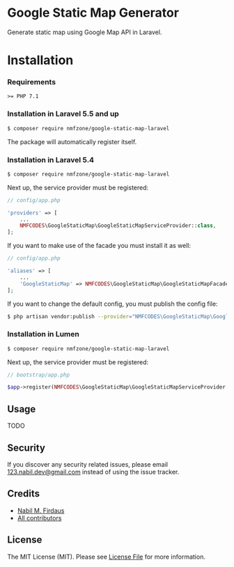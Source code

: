 # Google Static Map Generator

Generate static map using Google Map API in Laravel.

# Installation
### Requirements

    >= PHP 7.1

### Installation in Laravel 5.5 and up

```bash
$ composer require nmfzone/google-static-map-laravel
```

The package will automatically register itself.

### Installation in Laravel 5.4

```bash
$ composer require nmfzone/google-static-map-laravel
```

Next up, the service provider must be registered:

```php
// config/app.php

'providers' => [
    ...
    NMFCODES\GoogleStaticMap\GoogleStaticMapServiceProvider::class,
];
```

If you want to make use of the facade you must install it as well:

```php
// config/app.php

'aliases' => [
    ...
    'GoogleStaticMap' => NMFCODES\GoogleStaticMap\GoogleStaticMapFacade::class,
];
```

If you want to change the default config, you must publish the config file:

```bash
$ php artisan vendor:publish --provider="NMFCODES\GoogleStaticMap\GoogleStaticMap"
```

### Installation in Lumen

```bash
$ composer require nmfzone/google-static-map-laravel
```

Next up, the service provider must be registered:

```php
// bootstrap/app.php

$app->register(NMFCODES\GoogleStaticMap\GoogleStaticMapServiceProvider::class);
```

## Usage

TODO

## Security

If you discover any security related issues, please email 123.nabil.dev@gmail.com instead of using the issue tracker.

## Credits

- [Nabil M. Firdaus](https://twitter.com/nmfzone)
- [All contributors](../../contributors)

## License

The MIT License (MIT). Please see [License File](LICENSE.md) for more information.

